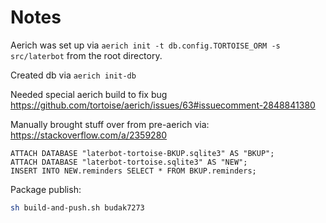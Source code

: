 # Notes

Aerich was set up via `aerich init -t db.config.TORTOISE_ORM -s src/laterbot` from the root directory.

Created db via `aerich init-db`

Needed special aerich build to fix bug <https://github.com/tortoise/aerich/issues/63#issuecomment-2848841380>

Manually brought stuff over from pre-aerich via: <https://stackoverflow.com/a/2359280>

```sqlite
ATTACH DATABASE "laterbot-tortoise-BKUP.sqlite3" AS "BKUP";
ATTACH DATABASE "laterbot-tortoise.sqlite3" AS "NEW";
INSERT INTO NEW.reminders SELECT * FROM BKUP.reminders;
```

Package publish:

```sh
sh build-and-push.sh budak7273
```
